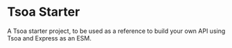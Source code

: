 # Tsoa Starter

A Tsoa starter project, to be used as a reference to build your own API using Tsoa and Express as an ESM.
